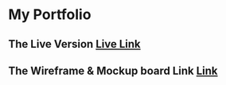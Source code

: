 # My Portfolio
## The Live Version [Live Link](https://yaserananbeh.github.io/projectOne-Portfolio/SourceCode/)
## The Wireframe & Mockup board Link [Link](https://miro.com/app/board/o9J_ltNi70M=/?invite_link_id=381527370046)